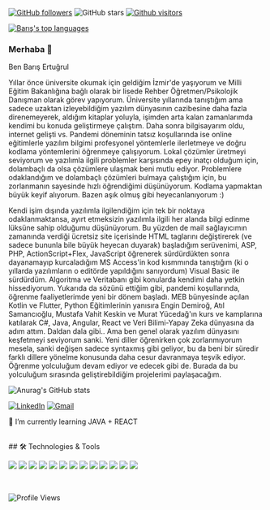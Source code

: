 [![GitHub followers](https://img.shields.io/github/followers/barisertugrul?style=social)](https://github.com/barisertugrul?tab=followers)
![GitHub stars](https://img.shields.io/github/stars/barisertugrul?style=social)
[![Github visitors](https://visitor-badge.glitch.me/badge?page_id=barisertugrul.visitor-badge)](https://GitHub.com/barisertugrul/StrapDown.js/stargazers/)

[![Barış's top languages](https://github-readme-stats.vercel.app/api/top-langs/?username=barisertugrul&theme=blue-green)](https://github.com/anuraghazra/github-readme-stats)

### Merhaba 👋
Ben Barış Ertuğrul

Yıllar önce üniversite okumak için geldiğim İzmir'de yaşıyorum ve Milli Eğitim Bakanlığına bağlı olarak bir lisede Rehber Öğretmen/Psikolojik Danışman olarak görev yapıyorum.
Üniversite yıllarında tanıştığım ama sadece uzaktan izleyebildiğim yazılım dünyasının cazibesine daha fazla direnemeyerek, aldığım kitaplar yoluyla, işimden arta kalan zamanlarımda kendimi bu konuda geliştirmeye çalıştım. Daha sonra bilgisayarım oldu, internet gelişti vs. Pandemi döneminin tatsız koşullarında ise online eğitimlerle yazılım bilgimi profesyonel yöntemlerle ilerletmeye ve doğru kodlama yöntemlerini öğrenmeye çalışıyorum. Lokal çözümler üretmeyi seviyorum ve yazılımla ilgili problemler karşısında epey inatçı olduğum için, dolambaçlı da olsa çözümlere ulaşmak beni mutlu ediyor. Problemlere odaklandığım ve dolambaçlı çözümleri bulmaya çalıştığım için, bu zorlanmanın sayesinde hızlı öğrendiğimi düşünüyorum. Kodlama yapmaktan büyük keyif alıyorum. Bazen aşık olmuş gibi heyecanlanıyorum :)

Kendi işim dışında yazılımla ilgilendiğim için tek bir noktaya odaklanmaktansa, ayırt etmeksizin yazılımla ilgili her alanda bilgi edinme lüksüne sahip olduğumu düşünüyorum. Bu yüzden de mail sağlayıcımın zamanında verdiği ücretsiz site içerisinde HTML taglarını değiştirerek (ve sadece bununla bile büyük heyecan duyarak) başladığım serüvenimi, ASP, PHP, ActionScript+Flex, JavaScript öğrenerek sürdürdükten sonra dayanamayıp kurcaladığım MS Access'in kod kısmmında tanıştığım (ki o yıllarda yazılımların o editörde yapıldığını sanıyordum) Visual Basic ile sürdürdüm. Algoritma ve Veritabanı gibi konularda kendimi daha yetkin hissediyorum. Yukarıda da sözünü ettiğim gibi, pandemi koşullarında, öğrenme faaliyetlerimde yeni bir dönem başladı. MEB bünyesinde açılan Kotlin ve Flutter, Python Eğitimlerinin yanısıra Engin Demiroğ, Atıl Samancıoğlu, Mustafa Vahit Keskin ve Murat Yücedağ'ın kurs ve kamplarına katılarak C#, Java, Angular, React ve Veri Bilimi-Yapay Zeka dünyasına da adım attım. Daldan dala gibi.. Ama ben genel olarak yazılım dünyasını keşfetmeyi seviyorum sanki. Yeni diller öğrenirken çok zorlanmıyorum mesela, sanki değişen sadece syntaxmış gibi geliyor, bu da beni bir süredir farklı dillere yönelme konusunda daha cesur davranmaya teşvik ediyor. Öğrenme yolculuğum devam ediyor ve edecek gibi de. Burada da bu yolculuğum sırasında geliştirebildiğim projelerimi paylaşacağım.

![Anurag's GitHub stats](https://github-readme-stats.vercel.app/api?username=barisertugrul&show_icons=true&theme=blue-green)

[<img alt="LinkedIn" src="https://img.shields.io/badge/linkedin%20-%230077B5.svg?&style=for-the-badge&logo=linkedin&logoColor=white"/>](https://www.linkedin.com/in/barisertugrul/) [<img alt="Gmail" src="https://img.shields.io/badge/@B.ERTUGRUL.EPOSTA@GMAIL.COM-D1483?style=for-the-badge&logo=gmail&logoColor=white" />](b.ertugrul.eposta@gmail.com)



🌱 I’m currently learning JAVA + REACT

<br/>
## 🛠 Technologies & Tools 

<img src="https://img.shields.io/badge/HTML5-black?style=for-the-badge&logo=html5&logoColor=white"></img>
<img src="https://img.shields.io/badge/CSS3-black?style=for-the-badge&logo=css3&logoColor=white"></img>
<img src="https://img.shields.io/badge/Bootstrap-black?style=for-the-badge&logo=bootstrap&logoColor=white"></img>
<img src="https://img.shields.io/badge/C%23-black?style=for-the-badge&logo=c-sharp&logoColor=white"></img>
<img src="https://img.shields.io/badge/.NET-black?style=for-the-badge&logo=.net&logoColor=white"></img>
<img src="https://img.shields.io/badge/Java-black?style=for-the-badge&logo=java&logoColor=white%22%3E"></img>
<img src="https://img.shields.io/badge/Angular-black?style=for-the-badge&logo=angular&logoColor=white"></img>
<img src="https://img.shields.io/badge/JavaScript-black?style=for-the-badge&logo=javascript&logoColor=F7DF1E"></img>
<img src="https://img.shields.io/badge/TypeScript-black?style=for-the-badge&logo=typescript&logoColor=white"></img>
<img src="https://img.shields.io/badge/jQuery-black?style=for-the-badge&logo=jquery&logoColor=white"></img>
<img src="https://img.shields.io/badge/Microsoft_SQL_Server-black?style=for-the-badge&logo=microsoft-sql-server&logoColor=white"></img>
<img src="https://img.shields.io/badge/React-black?style=for-the-badge&logo=react&logoColor=61DAFB"></img>
<img src="https://img.shields.io/badge/GitHub-black?style=for-the-badge&logo=github&logoColor=white"></img>

<br/>

![Profile Views](https://komarev.com/ghpvc/?username=barisertugrul&style=plastic)
<!--
**barisertugrul/barisertugrul** is a ✨ _special_ ✨ repository because its `README.md` (this file) appears on your GitHub profile.

Here are some ideas to get you started:

- 🔭 I’m currently working on ...
- 🌱 I’m currently learning ...
- 👯 I’m looking to collaborate on ...
- 🤔 I’m looking for help with ...
- 💬 Ask me about ...
- 📫 How to reach me: ...
- 😄 Pronouns: ...
- ⚡ Fun fact: ...
-->
